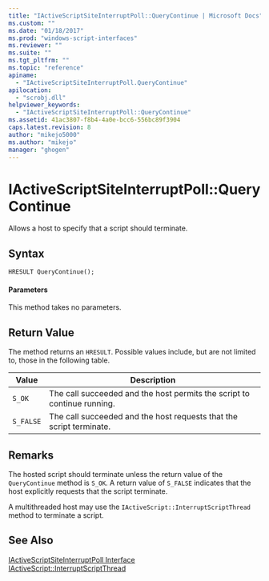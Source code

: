 ```yaml
---
title: "IActiveScriptSiteInterruptPoll::QueryContinue | Microsoft Docs"
ms.custom: ""
ms.date: "01/18/2017"
ms.prod: "windows-script-interfaces"
ms.reviewer: ""
ms.suite: ""
ms.tgt_pltfrm: ""
ms.topic: "reference"
apiname: 
  - "IActiveScriptSiteInterruptPoll.QueryContinue"
apilocation: 
  - "scrobj.dll"
helpviewer_keywords: 
  - "IActiveScriptSiteInterruptPoll::QueryContinue"
ms.assetid: 41ac3807-f8b4-4a0e-bcc6-556bc89f3904
caps.latest.revision: 8
author: "mikejo5000"
ms.author: "mikejo"
manager: "ghogen"
---
```

# IActiveScriptSiteInterruptPoll::QueryContinue
Allows a host to specify that a script should terminate.  
  
## Syntax  
  
```  
HRESULT QueryContinue();  
```  
  
#### Parameters  
 This method takes no parameters.  
  
## Return Value  
 The method returns an `HRESULT`. Possible values include, but are not limited to, those in the following table.  
  
|Value|Description|  
|-----------|-----------------|  
|`S_OK`|The call succeeded and the host permits the script to continue running.|  
|`S_FALSE`|The call succeeded and the host requests that the script terminate.|  
  
## Remarks  
 The hosted script should terminate unless the return value of the `QueryContinue` method is `S_OK`. A return value of `S_FALSE` indicates that the host explicitly requests that the script terminate.  
  
 A multithreaded host may use the `IActiveScript::InterruptScriptThread` method to terminate a script.  
  
## See Also  
 [IActiveScriptSiteInterruptPoll Interface](../../winscript/reference/iactivescriptsiteinterruptpoll-interface.md)   
 [IActiveScript::InterruptScriptThread](../../winscript/reference/iactivescript-interruptscriptthread.md)